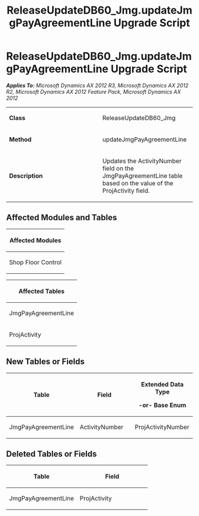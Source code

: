 ﻿---
title: ReleaseUpdateDB60_Jmg.updateJmgPayAgreementLine Upgrade Script
TOCTitle: ReleaseUpdateDB60_Jmg.updateJmgPayAgreementLine Upgrade Script
ms:assetid: 75c0107f-00d0-2c98-382a-92c1b7e12465
ms:mtpsurl: https://msdn.microsoft.com/en-us/library/JJ719327(v=AX.60)
ms:contentKeyID: 49709119
ms.date: 05/18/2015
mtps_version: v=AX.60
---

# ReleaseUpdateDB60\_Jmg.updateJmgPayAgreementLine Upgrade Script 


_**Applies To:** Microsoft Dynamics AX 2012 R3, Microsoft Dynamics AX 2012 R2, Microsoft Dynamics AX 2012 Feature Pack, Microsoft Dynamics AX 2012_

<table>
<colgroup>
<col style="width: 50%" />
<col style="width: 50%" />
</colgroup>
<tbody>
<tr class="odd">
<td><p><strong>Class</strong></p></td>
<td><p>ReleaseUpdateDB60_Jmg</p></td>
</tr>
<tr class="even">
<td><p><strong>Method</strong></p></td>
<td><p>updateJmgPayAgreementLine</p></td>
</tr>
<tr class="odd">
<td><p><strong>Description</strong></p></td>
<td><p>Updates the ActivityNumber field on the JmgPayAgreementLine table based on the value of the ProjActivity field.</p></td>
</tr>
</tbody>
</table>


## Affected Modules and Tables

<table>
<colgroup>
<col style="width: 100%" />
</colgroup>
<thead>
<tr class="header">
<th><p>Affected Modules</p></th>
</tr>
</thead>
<tbody>
<tr class="odd">
<td><p>Shop Floor Control</p></td>
</tr>
</tbody>
</table>


<table>
<colgroup>
<col style="width: 100%" />
</colgroup>
<thead>
<tr class="header">
<th><p>Affected Tables</p></th>
</tr>
</thead>
<tbody>
<tr class="odd">
<td><p>JmgPayAgreementLine</p></td>
</tr>
<tr class="even">
<td><p>ProjActivity</p></td>
</tr>
</tbody>
</table>


## New Tables or Fields

<table>
<colgroup>
<col style="width: 33%" />
<col style="width: 33%" />
<col style="width: 33%" />
</colgroup>
<thead>
<tr class="header">
<th><p>Table</p></th>
<th><p>Field</p></th>
<th><p>Extended Data Type</p>
<p>-or- Base Enum</p></th>
</tr>
</thead>
<tbody>
<tr class="odd">
<td><p>JmgPayAgreementLine</p></td>
<td><p>ActivityNumber</p></td>
<td><p>ProjActivityNumber</p></td>
</tr>
</tbody>
</table>


## Deleted Tables or Fields

<table>
<colgroup>
<col style="width: 50%" />
<col style="width: 50%" />
</colgroup>
<thead>
<tr class="header">
<th><p>Table</p></th>
<th><p>Field</p></th>
</tr>
</thead>
<tbody>
<tr class="odd">
<td><p>JmgPayAgreementLine</p></td>
<td><p>ProjActivity</p></td>
</tr>
</tbody>
</table>

  


